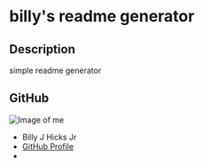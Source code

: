 
# **billy's readme generator**


## Description 

simple readme generator


## GitHub

![Image of me](https://avatars1.githubusercontent.com/u/56979046?v=4)
- Billy J Hicks Jr
- [GitHub Profile](https://github.com/BillyJHicksJr)
- <null>

